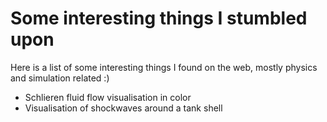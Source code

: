 # Some interesting things I stumbled upon

Here is a list of some interesting things I found on the web, mostly physics and simulation related :)

- Schlieren fluid flow visualisation in color
- Visualisation of shockwaves around a tank shell